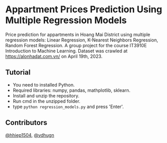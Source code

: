 # Appartment Prices Prediction Using Multiple Regression Models
Price prediction for appartments in Hoang Mai District using multiple regression models: Linear Regression, K-Nearest Neighbors Regression, Random Forest Regression. A group project for the course IT3910E Introduction to Machine Learning. Dataset was crawled at https://alonhadat.com.vn/ on April 19th, 2023. 
## Tutorial
* You need to installed Python.
* Required libraries: numpy, pandas, mathplotlib, sklearn.
* Install and unzip the repository.
* Run cmd in the unzipped folder.
* type `python regression_models.py` and press 'Enter'.
## Contributors
[@hhiep1504](https://github.com/hhiep1504?tab=repositories), [@vdhugn](https://github.com/vdhugn)

